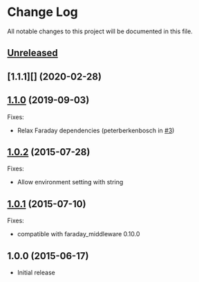 # Change Log

All notable changes to this project will be documented in this file.

## [Unreleased]

## [1.1.1][] (2020-02-28)

## [1.1.0][] (2019-09-03)

Fixes:

  - Relax Faraday dependencies (peterberkenbosch in [#3](https://github.com/spectator/affirm/pull/3))

## [1.0.2][] (2015-07-28)

Fixes:

  - Allow environment setting with string

## [1.0.1][] (2015-07-10)

Fixes:

  - compatible with faraday_middleware 0.10.0

## 1.0.0 (2015-06-17)

- Initial release

[Unreleased]: https://github.com/spectator/affirm/compare/v1.1.1...HEAD
[1.1.0]: https://github.com/spectator/affirm/compare/v1.0.2...v1.1.0
[1.0.2]: https://github.com/spectator/affirm/compare/v1.0.1...v1.0.2
[1.0.1]: https://github.com/spectator/affirm/compare/v1.0.0...v1.0.1
